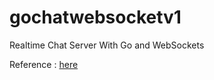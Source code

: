 # gochatwebsocketv1
Realtime Chat Server With Go and WebSockets

Reference : [here](https://gabrieltanner.org/blog/realtime-chat-go-websockets)
